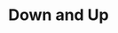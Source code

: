 ---
layout: piece
collection_: mixed_media
title: Down and Up
image: down-and-up.jpg
media: Ink, watercolor, acrylic, thread
dimensions: 4" x 12"
description: Contour drawing with monotype, ink and brushwork sewn on pattern paper.
price: $30
date_created: 2015
---